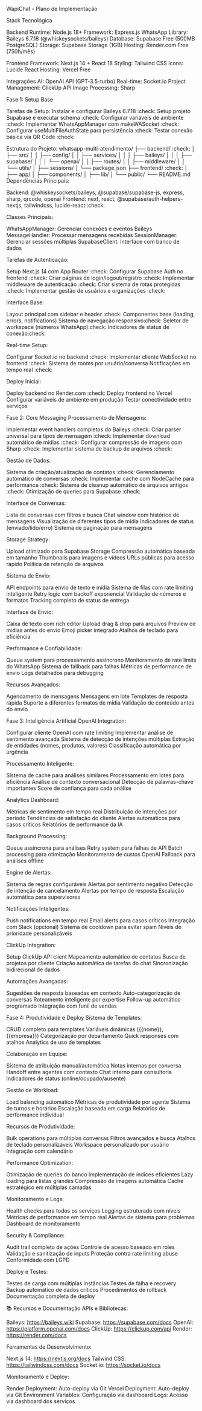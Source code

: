 WapiChat - Plano de Implementação

Stack Tecnológica

Backend
Runtime: Node.js 18+
Framework: Express.js
WhatsApp Library: Baileys 6.7.18 (@whiskeysockets/baileys)
Database: Supabase Free (500MB PostgreSQL)
Storage: Supabase Storage (1GB)
Hosting: Render.com Free (750h/mês)

Frontend
Framework: Next.js 14 + React 18
Styling: Tailwind CSS
Icons: Lucide React
Hosting: Vercel Free

Integrações
AI: OpenAI API (GPT-3.5-turbo)
Real-time: Socket.io
Project Management: ClickUp API
Image Processing: Sharp


Fase 1: Setup Base

Tarefas de Setup:
 Instalar e configurar Baileys 6.7.18 :check:
 Setup projeto Supabase e executar schema :check:
 Configurar variáveis de ambiente :check:
 Implementar WhatsAppManager com makeWASocket :check:
 Configurar useMultiFileAuthState para persistência :check:
 Testar conexão básica via QR Code :check:

Estrutura do Projeto:
whatsapp-multi-atendimento/
├── backend/ :check:
│   ├── src/
│   │   ├── config/
│   │   ├── services/
│   │   │   ├── baileys/
│   │   │   ├── supabase/
│   │   │   └── openai/
│   │   ├── routes/
│   │   ├── middleware/
│   │   └── utils/
│   ├── sessions/
│   └── package.json
├── frontend/ :check:
│   ├── app/
│   ├── components/
│   ├── lib/
│   └── public/
└── README.md
Dependências Principais:

Backend: @whiskeysockets/baileys, @supabase/supabase-js, express, sharp, qrcode, openai
Frontend: next, react, @supabase/auth-helpers-nextjs, tailwindcss, lucide-react :check:

Classes Principais:

WhatsAppManager: Gerenciar conexões e eventos Baileys
MessageHandler: Processar mensagens recebidas
SessionManager: Gerenciar sessões múltiplas
SupabaseClient: Interface com banco de dados

Tarefas de Autenticação:

 Setup Next.js 14 com App Router :check:
 Configurar Supabase Auth no frontend :check:
 Criar páginas de login/logout/registro :check:
 Implementar middleware de autenticação :check:
 Criar sistema de rotas protegidas :check:
 Implementar gestão de usuários e organizações :check:

Interface Base:

 Layout principal com sidebar e header :check:
 Componentes base (loading, errors, notifications)
 Sistema de navegação responsivo:check:
 Seletor de workspace (números WhatsApp):check:
 Indicadores de status de conexão:check:

Real-time Setup:

 Configurar Socket.io no backend :check:
 Implementar cliente WebSocket no frontend :check:
 Sistema de rooms por usuário/conversa
 Notificações em tempo real :check:

Deploy Inicial:

 Deploy backend no Render.com :check:
 Deploy frontend no Vercel
 Configurar variáveis de ambiente em produção
 Testar conectividade entre serviços


Fase 2: Core Messaging 
Processamento de Mensagens:

 Implementar event handlers completos do Baileys :check:
 Criar parser universal para tipos de mensagem :check:
 Implementar download automático de mídias :check:
 Configurar compressão de imagens com Sharp :check:
 Implementar sistema de backup de arquivos :check:

Gestão de Dados:

 Sistema de criação/atualização de contatos :check:
 Gerenciamento automático de conversas :check:
 Implementar cache com NodeCache para performance :check:
 Sistema de cleanup automático de arquivos antigos :check:
 Otimização de queries para Supabase :check:

Interface de Conversas:

 Lista de conversas com filtros e busca
 Chat window com histórico de mensagens
 Visualização de diferentes tipos de mídia
 Indicadores de status (enviado/lido/erro)
 Sistema de paginação para mensagens

Storage Strategy:

 Upload otimizado para Supabase Storage
 Compressão automática baseada em tamanho
 Thumbnails para imagens e vídeos
 URLs públicas para acesso rápido
 Política de retenção de arquivos

Sistema de Envio:

 API endpoints para envio de texto e mídia
 Sistema de filas com rate limiting inteligente
 Retry logic com backoff exponencial
 Validação de números e formatos
 Tracking completo de status de entrega

Interface de Envio:

 Caixa de texto com rich editor
 Upload drag & drop para arquivos
 Preview de mídias antes do envio
 Emoji picker integrado
 Atalhos de teclado para eficiência

Performance e Confiabilidade:

 Queue system para processamento assíncrono
 Monitoramento de rate limits do WhatsApp
 Sistema de fallback para falhas
 Métricas de performance de envio
 Logs detalhados para debugging

Recursos Avançados:

 Agendamento de mensagens
 Mensagens em lote
 Templates de resposta rápida
 Suporte a diferentes formatos de mídia
 Validação de conteúdo antes do envio


Fase 3: Inteligência Artificial
OpenAI Integration:

 Configurar cliente OpenAI com rate limiting
 Implementar análise de sentimento avançada
 Sistema de detecção de intenções múltiplas
 Extração de entidades (nomes, produtos, valores)
 Classificação automática por urgência

Processamento Inteligente:

 Sistema de cache para análises similares
 Processamento em lotes para eficiência
 Análise de contexto conversacional
 Detecção de palavras-chave importantes
 Score de confiança para cada análise

Analytics Dashboard:

 Métricas de sentimento em tempo real
 Distribuição de intenções por período
 Tendências de satisfação do cliente
 Alertas automáticos para casos críticos
 Relatórios de performance da IA

Background Processing:

 Queue assíncrona para análises
 Retry system para falhas de API
 Batch processing para otimização
 Monitoramento de custos OpenAI
 Fallback para análises offline

Engine de Alertas:

 Sistema de regras configuráveis
 Alertas por sentimento negativo
 Detecção de intenção de cancelamento
 Alertas por tempo de resposta
 Escalação automática para supervisores

Notificações Inteligentes:

 Push notifications em tempo real
 Email alerts para casos críticos
 Integração com Slack (opcional)
 Sistema de cooldown para evitar spam
 Níveis de prioridade personalizáveis

ClickUp Integration:

 Setup ClickUp API client
 Mapeamento automático de contatos
 Busca de projetos por cliente
 Criação automática de tarefas do chat
 Sincronização bidirecional de dados

Automações Avançadas:

 Sugestões de resposta baseadas em contexto
 Auto-categorização de conversas
 Roteamento inteligente por expertise
 Follow-up automático programado
 Integração com funil de vendas


Fase 4: Produtividade e Deploy
Sistema de Templates:

 CRUD completo para templates
 Variáveis dinâmicas ({{nome}}, {{empresa}})
 Categorização por departamento
 Quick responses com atalhos
 Analytics de uso de templates

Colaboração em Equipe:

 Sistema de atribuição manual/automática
 Notas internas por conversa
 Handoff entre agentes com contexto
 Chat interno para consultoria
 Indicadores de status (online/ocupado/ausente)

Gestão de Workload:

 Load balancing automático
 Métricas de produtividade por agente
 Sistema de turnos e horários
 Escalação baseada em carga
 Relatórios de performance individual

Recursos de Produtividade:

 Bulk operations para múltiplas conversas
 Filtros avançados e busca
 Atalhos de teclado personalizáveis
 Workspace personalizado por usuário
 Integração com calendário


Performance Optimization:

 Otimização de queries do banco
 Implementação de índices eficientes
 Lazy loading para listas grandes
 Compressão de imagens automática
 Cache estratégico em múltiplas camadas

Monitoramento e Logs:

 Health checks para todos os serviços
 Logging estruturado com níveis
 Métricas de performance em tempo real
 Alertas de sistema para problemas
 Dashboard de monitoramento

Security & Compliance:

 Audit trail completo de ações
 Controle de acesso baseado em roles
 Validação e sanitização de inputs
 Proteção contra rate limiting abuse
 Conformidade com LGPD

Deploy e Testes:

 Testes de carga com múltiplas instâncias
 Testes de falha e recovery
 Backup automático de dados críticos
 Procedimentos de rollback
 Documentação completa de deploy


📚 Recursos e Documentação
APIs e Bibliotecas:

Baileys: https://baileys.wiki
Supabase: https://supabase.com/docs
OpenAI: https://platform.openai.com/docs
ClickUp: https://clickup.com/api
Render: https://render.com/docs

Ferramentas de Desenvolvimento:

Next.js 14: https://nextjs.org/docs
Tailwind CSS: https://tailwindcss.com/docs
Socket.io: https://socket.io/docs

Monitoramento e Deploy:

Render Deployment: Auto-deploy via Git
Vercel Deployment: Auto-deploy via Git
Environment Variables: Configuração via dashboard
Logs: Acesso via dashboard dos serviços